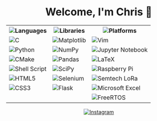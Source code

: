 <h1 align="center" dir="auto"> Welcome, I'm Chris 👋 </h1>

<!-- div align="center" dir="auto">
  <img src="https://github-readme-stats.vercel.app/api?username=cschorn01&show_icons=true" alt="Repository Stats">
</div -->

<div align="center" dir="auto">
  <table>
    <tr>
      <th><img alt="Languages" src="https://img.shields.io/badge/Languages-FFFFFF?style=for-the-badge"></th>
      <th><img alt="Libraries" src="https://img.shields.io/badge/Libraries-FFFFFF?style=for-the-badge"></th>
      <th><img alt="Platforms" src="https://img.shields.io/badge/Platforms-FFFFFF?style=for-the-badge"></th>
    </tr>
    <tr>
      <td><img alt="C" src="https://img.shields.io/badge/c-%2300599C.svg?style=for-the-badge&logo=c&logoColor=white"></td>
      <td><img alt="Matplotlib" src="https://img.shields.io/badge/Matplotlib-%23ffffff.svg?style=for-the-badge&logo=Matplotlib&logoColor=black"></td>
      <td><img alt="Vim" src="https://img.shields.io/badge/VIM-%2311AB00.svg?style=for-the-badge&logo=vim&logoColor=white"></td>
    </tr>
    <tr>
      <td><img alt="Python" src="https://img.shields.io/badge/python-3670A0?style=for-the-badge&logo=python&logoColor=ffdd54"></td>
      <td><img alt="NumPy" src="https://img.shields.io/badge/numpy-%23013243.svg?style=for-the-badge&logo=numpy&logoColor=white"></td>
      <td><img alt="Jupyter Notebook" src="https://img.shields.io/badge/jupyter-%23FA0F00.svg?style=for-the-badge&logo=jupyter&logoColor=white"></td>
    </tr>
    <tr>
      <td><img alt="CMake" src="https://img.shields.io/badge/CMake-%23008FBA.svg?style=for-the-badge&logo=cmake&logoColor=white"></td>
      <td><img alt="Pandas" src="https://img.shields.io/badge/pandas-%23150458.svg?style=for-the-badge&logo=pandas&logoColor=white"></td>
      <td><img alt="LaTeX" src="https://img.shields.io/badge/latex-%23008080.svg?style=for-the-badge&logo=latex&logoColor=white"></td>
    </tr>
    <tr>
      <td><img alt="Shell Script" src="https://img.shields.io/badge/shell_script-%23121011.svg?style=for-the-badge&logo=gnu-bash&logoColor=white"></td>
      <td><img alt="SciPy" src="https://img.shields.io/badge/SciPy-%230C55A5.svg?style=for-the-badge&logo=scipy&logoColor=%white"></td>
      <td><img alt="Raspberry Pi" src="https://img.shields.io/badge/-RaspberryPi-C51A4A?style=for-the-badge&logo=Raspberry-Pi"></td>
    </tr>
    <tr>
      <td><img alt="HTML5" src="https://img.shields.io/badge/html5-%23E34F26.svg?style=for-the-badge&logo=html5&logoColor=white"></td>
      <td><img alt="Selenium" src="https://img.shields.io/badge/-selenium-%43B02A?style=for-the-badge&logo=selenium&logoColor=white"></td>
      <td><img alt="Semtech LoRa" src="https://img.shields.io/badge/LoRa-1CAEED?style=for-the-badge"></td>
    </tr>
    <tr>
      <td><img alt="CSS3" src="https://img.shields.io/badge/css3-%231572B6.svg?style=for-the-badge&logo=css3&logoColor=white"></td>
      <td><img alt="Flask" src="https://img.shields.io/badge/flask-%23000.svg?style=for-the-badge&logo=flask&logoColor=white"></td>
      <td><img alt="Microsoft Excel" src="https://img.shields.io/badge/Microsoft_Excel-217346?style=for-the-badge&logo=microsoft-excel&logoColor=white">
</td>
    </tr>
      <td></td>
      <td></td>
      <td><img alt="FreeRTOS" src="https://img.shields.io/badge/FreeRTOS-5CBA5B?style=for-the-badge"></td>
    </tr>
  </table>
<div>


<div align="center" dir="auto">
  <a href="https://www.instagram.com/chris_schorn/">
    <img alt="Instagram" src="https://img.shields.io/badge/Instagram-%23E4405F.svg?style=for-the-badge&logo=Instagram&logoColor=white">
  </a>
</div>

<!-- div align="center" dir="auto"> <https://github.com/DenverCoder1/github-readme-streak-stats>
  <a href="https://git.io/streak-stats">
    <img alt="GitHub Streak" src="https://streak-stats.demolab.com/?user=cschorn01&theme=dark">
</div -->

<!-- div align="center" dir="auto">
  <img src="https://github-readme-stats.vercel.app/api/top-langs/?username=cschorn01&theme=blue-green" alt="Your Repository's Stats">
</div -->

<!--
**cschorn01/cschorn01** is a ✨ _special_ ✨ repository because its `README.md` (this file) appears on your GitHub profile.

[![Top Langs](https://github-readme-stats.vercel.app/api/top-langs/?username=cschorn01&layout=compact&theme=dark)](https://github.com/cschorn01)

![Hits](https://hitcounter.pythonanywhere.com/count/tag.svg?url=cschorn01)

![Profile View Counter](https://komarev.com/ghpvc/?username=cschorn01)

Here are some ideas to get you started:

- 🔭 I’m currently working on ...
- 🌱 I’m currently learning ...
- 👯 I’m looking to collaborate on ...
- 🤔 I’m looking for help with ...
- 💬 Ask me about ...
- 📫 How to reach me: ...
- 😄 Pronouns: ...
- ⚡ Fun fact: ...
-->
